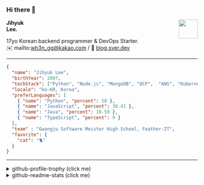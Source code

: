 ### Hi there 👋
<img src="https://github.githubassets.com/images/mona-loading-default.gif" width="50px" align="right">
</a>

**Jihyuk\
Lee.**

17yo Korean backend programmer & DevOps Starter.\
✉️ mailto:wh3n_gg@kakao.com
/ 
🔗 [blog.sver.dev](https://blog.sver.dev)

---

```json
{
  "name": "Jihyuk Lee",
  "birthYear": 2007,
  "techStack": ["Python", "Node.js", "MongoDB", "OCP",  "AWS", "Kubernetes"],
  "locale": "ko-KR, Korea",
  "preferLanguages": [
    { "name": "Python", "percent": 50 },
    { "name": "JavaScript", "percent": 30.41 },
    { "name": "Java", "percent": 10.59 },
    { "name": "TypeScript", "percent": 9 }
  ],
  "team" : "Gwangju Software Meister High School, Feather-IT",
  "favorite": {
    "cat": "🐈"
  }
}
```
---
<details>
  <summary>github-profile-trophy (click me)</summary>
  
![](https://github-profile-trophy.vercel.app/?username=sverdev&row=1&column=8&theme=nord)
  
</details>
<details>
  <summary>github-readme-stats (click me)</summary>
  
<!--START_SECTION:waka-->
![Code Time](http://img.shields.io/badge/Code%20Time-222%20hrs%2053%20mins-blue)

![Lines of code](https://img.shields.io/badge/%EC%A0%80%EB%8A%94%20%EC%97%AC%ED%83%9C%EA%B9%8C%EC%A7%80%20-158.8%20thousand%20%EC%A4%84%EC%9D%98%20%EC%BD%94%EB%93%9C%EB%A5%BC%20%EC%9E%91%EC%84%B1%ED%96%88%EC%96%B4%EC%9A%94.-blue)

**저는 저녁형 인간이에요. 🦉** 

```text
🌞 아침                     42 commits          ███░░░░░░░░░░░░░░░░░░░░░░   11.86 % 
🌆 낮　                     91 commits          ██████░░░░░░░░░░░░░░░░░░░   25.71 % 
🌃 저녁                     158 commits         ███████████░░░░░░░░░░░░░░   44.63 % 
🌙 밤　                     63 commits          ████░░░░░░░░░░░░░░░░░░░░░   17.80 % 
```


📊 **저는 이번주를 이렇게 시간을 보냈어요.** 

```text
🕑︎ Timezone: Asia/Seoul

💬 프로그래밍 언어들: 
TypeScript               3 hrs 54 mins       ████████████████░░░░░░░░░   63.16 % 
JavaScript               50 mins             ███░░░░░░░░░░░░░░░░░░░░░░   13.53 % 
Python                   38 mins             ███░░░░░░░░░░░░░░░░░░░░░░   10.45 % 
Java                     27 mins             ██░░░░░░░░░░░░░░░░░░░░░░░   07.51 % 
CSS                      10 mins             █░░░░░░░░░░░░░░░░░░░░░░░░   02.87 % 

🔥 에디터들: 
VS Code                  5 hrs 35 mins       ███████████████████████░░   90.27 % 
IntelliJ                 36 mins             ██░░░░░░░░░░░░░░░░░░░░░░░   09.73 % 

💻 운영 체제들: 
Windows                  6 hrs 11 mins       █████████████████████████   100.00 % 
```


 Last Updated on 07/01/2024 18:37:29 UTC
<!--END_SECTION:waka-->

</details>

</div>


